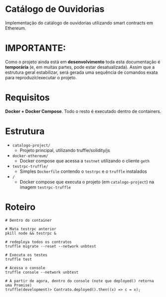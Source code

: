 # Catálogo de Ouvidorias

Implementação do catálogo de ouvidorias utilizando smart contracts em Ethereum.

# IMPORTANTE:
 
Como o projeto ainda está em **desenvolvimento** toda esta documentação é **temporária** (e, em muitas
partes, pode estar desatualizada). Assim que a estrutura geral estabilizar, será gerada uma sequência
de comandos exata para reproduzir/executar o projeto.

# Requisitos

**Docker + Docker Compose**. Todo o resto é executado dentro de containers.

# Estrutura

- `catalogo-project/`
    - Projeto principal, utilizando truffle/solidity/js
- `docker-ethereum/`
    - Docker compose que acessa a `testnet` utilizando o cliente `geth`
- `testrpc-truffle/`
    - Simples `Dockerfile` contendo o `testrpc` e o `truffle` instalados
- `/`
    - Docker compose que executa o projeto (em `catalogo-project`) na imagem `testrpc-truffle`

# Roteiro

```shell
# Dentro do container

# Mata testrpc anterior
pkill node && testrpc &

# redeploya todos os contratos
truffle migrate --reset --network unbtest

# Executa os testes
truffle test

# Acessa o console
truffle console --network unbtest

# A partir de agora, dentro do console (note que deployed() retorna uma Promise)
truffle(development)> Contrato.deployed().then((x) => c = x);


```
